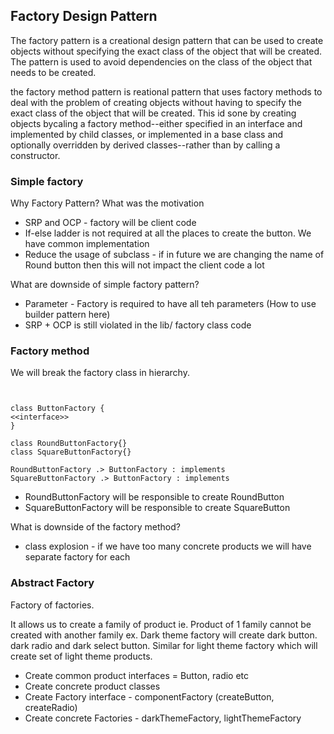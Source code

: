 ## Factory Design Pattern

The factory pattern is a creational design pattern that can be used to create objects without specifying the exact class of the object that will be created. The pattern is used to avoid dependencies on the class of the object that needs to be created.

the factory method pattern is reational pattern that uses factory methods to deal with the problem of creating objects without having to specify the exact class of the object that will be created.
This id sone by creating objects bycaling a factory method--either specified in an interface and implemented by child classes, or implemented in a base class and optionally overridden by derived classes--rather than by calling a constructor.
### Simple factory
Why Factory Pattern? What was the motivation
* SRP and OCP - factory will be client code
* If-else ladder is not required at all the places to create the button. We have common implementation
* Reduce the usage of subclass - if in future we are changing the name of Round button then this will not impact the client code a lot

What are downside of simple factory pattern?
* Parameter - Factory is required to have all teh parameters (How to use builder pattern here)
* SRP + OCP is still violated in the lib/ factory class code

### Factory method
We will break the factory class in hierarchy.

```plantuml
  

class ButtonFactory {
<<interface>>
}

class RoundButtonFactory{}
class SquareButtonFactory{}

RoundButtonFactory .> ButtonFactory : implements
SquareButtonFactory .> ButtonFactory : implements
```

* RoundButtonFactory will be responsible to create RoundButton
* SquareButtonFactory will be responsible to create SquareButton

What is downside of the factory method?
* class explosion - if we have too many concrete products we will have separate factory for each

### Abstract Factory
Factory of factories.

It allows us to create a family of product ie. Product of 1 family cannot be created with another family
ex. Dark theme factory will create dark button. dark radio and dark select button.
Similar for light theme factory which will create set of light theme products.

* Create common product interfaces = Button, radio etc
* Create concrete product classes
* Create Factory interface - componentFactory (createButton, createRadio)
* Create concrete Factories - darkThemeFactory, lightThemeFactory

